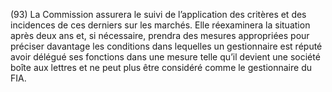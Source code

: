 (93) La Commission assurera le suivi de l’application des critères et des incidences de ces derniers sur les marchés. Elle réexaminera la situation après deux ans et, si nécessaire, prendra des mesures appropriées pour préciser davantage les conditions dans lequelles un gestionnaire est réputé avoir délégué ses fonctions dans une mesure telle qu’il devient une société boîte aux lettres et ne peut plus être considéré comme le gestionnaire du FIA.